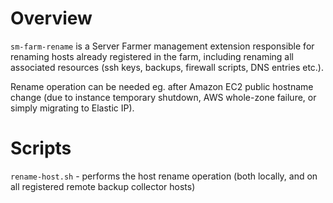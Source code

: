 # Overview

`sm-farm-rename` is a Server Farmer management extension responsible for renaming hosts already registered in the farm, including renaming all associated resources (ssh keys, backups, firewall scripts, DNS entries etc.).

Rename operation can be needed eg. after Amazon EC2 public hostname change (due to instance temporary shutdown, AWS whole-zone failure, or simply migrating to Elastic IP).

# Scripts

`rename-host.sh` - performs the host rename operation (both locally, and on all registered remote backup collector hosts)
